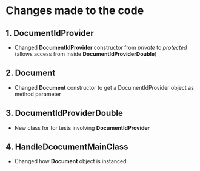 # Changes made to the code

## 1. DocumentIdProvider

- Changed **DocumentIdProvider** constructor from *private* to *protected* (allows access from inside **DocumentIdProviderDouble**)

## 2. Document 
- Changed **Document** constructor to get a DocumentIdProvider object as method parameter


## 3. DocumentIdProviderDouble

- New class for for tests involving **DocumentIdProvider**

## 4. HandleDcocumentMainClass

- Changed how **Document** object is instanced.